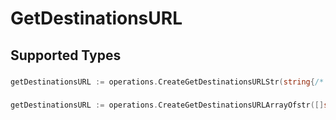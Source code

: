 # GetDestinationsURL


## Supported Types

### 

```go
getDestinationsURL := operations.CreateGetDestinationsURLStr(string{/* values here */})
```

### 

```go
getDestinationsURL := operations.CreateGetDestinationsURLArrayOfstr([]string{/* values here */})
```

